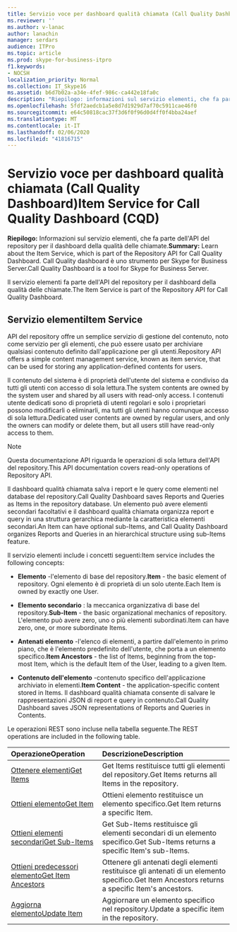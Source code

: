 ```yaml
---
title: Servizio voce per dashboard qualità chiamata (Call Quality Dashboard)
ms.reviewer: ''
ms.author: v-lanac
author: lanachin
manager: serdars
audience: ITPro
ms.topic: article
ms.prod: skype-for-business-itpro
f1.keywords:
- NOCSH
localization_priority: Normal
ms.collection: IT_Skype16
ms.assetid: b6d7b02a-a34e-4fef-986c-ca442e18fa0c
description: "Riepilogo: informazioni sul servizio elementi, che fa parte dell'API del repository per il dashboard della qualità delle chiamate. Call Quality dashboard è uno strumento per Skype for Business Server."
ms.openlocfilehash: 5fdf2aedcb1a5e8d7d1929d7af70c5911cae46f0
ms.sourcegitcommit: e64c50818cac37f3d6f0f96d0d4ff0f4bba24aef
ms.translationtype: MT
ms.contentlocale: it-IT
ms.lasthandoff: 02/06/2020
ms.locfileid: "41816715"
---
```

# <a name="item-service-for-call-quality-dashboard-cqd"></a><span data-ttu-id="1446c-104">Servizio voce per dashboard qualità chiamata (Call Quality Dashboard)</span><span class="sxs-lookup"><span data-stu-id="1446c-104">Item Service for Call Quality Dashboard (CQD)</span></span>
 
<span data-ttu-id="1446c-105">**Riepilogo:** Informazioni sul servizio elementi, che fa parte dell'API del repository per il dashboard della qualità delle chiamate.</span><span class="sxs-lookup"><span data-stu-id="1446c-105">**Summary:** Learn about the Item Service, which is part of the Repository API for Call Quality Dashboard.</span></span> <span data-ttu-id="1446c-106">Call Quality dashboard è uno strumento per Skype for Business Server.</span><span class="sxs-lookup"><span data-stu-id="1446c-106">Call Quality Dashboard is a tool for Skype for Business Server.</span></span>
  
<span data-ttu-id="1446c-107">Il servizio elementi fa parte dell'API del repository per il dashboard della qualità delle chiamate.</span><span class="sxs-lookup"><span data-stu-id="1446c-107">The Item Service is part of the Repository API for Call Quality Dashboard.</span></span>
  
## <a name="item-service"></a><span data-ttu-id="1446c-108">Servizio elementi</span><span class="sxs-lookup"><span data-stu-id="1446c-108">Item Service</span></span>

<span data-ttu-id="1446c-109">API del repository offre un semplice servizio di gestione del contenuto, noto come servizio per gli elementi, che può essere usato per archiviare qualsiasi contenuto definito dall'applicazione per gli utenti.</span><span class="sxs-lookup"><span data-stu-id="1446c-109">Repository API offers a simple content management service, known as item service, that can be used for storing any application-defined contents for users.</span></span> 
  
<span data-ttu-id="1446c-110">Il contenuto del sistema è di proprietà dell'utente del sistema e condiviso da tutti gli utenti con accesso di sola lettura.</span><span class="sxs-lookup"><span data-stu-id="1446c-110">The system contents are owned by the system user and shared by all users with read-only access.</span></span> <span data-ttu-id="1446c-111">I contenuti utente dedicati sono di proprietà di utenti regolari e solo i proprietari possono modificarli o eliminarli, ma tutti gli utenti hanno comunque accesso di sola lettura.</span><span class="sxs-lookup"><span data-stu-id="1446c-111">Dedicated user contents are owned by regular users, and only the owners can modify or delete them, but all users still have read-only access to them.</span></span>
  
> [!NOTE]
> <span data-ttu-id="1446c-112">Questa documentazione API riguarda le operazioni di sola lettura dell'API del repository.</span><span class="sxs-lookup"><span data-stu-id="1446c-112">This API documentation covers read-only operations of Repository API.</span></span> 
  
<span data-ttu-id="1446c-113">Il dashboard qualità chiamata salva i report e le query come elementi nel database del repository.</span><span class="sxs-lookup"><span data-stu-id="1446c-113">Call Quality Dashboard saves Reports and Queries as Items in the repository database.</span></span> <span data-ttu-id="1446c-114">Un elemento può avere elementi secondari facoltativi e il dashboard qualità chiamata organizza report e query in una struttura gerarchica mediante la caratteristica elementi secondari.</span><span class="sxs-lookup"><span data-stu-id="1446c-114">An Item can have optional sub-Items, and Call Quality Dashboard organizes Reports and Queries in an hierarchical structure using sub-Items feature.</span></span>
  
<span data-ttu-id="1446c-115">Il servizio elementi include i concetti seguenti:</span><span class="sxs-lookup"><span data-stu-id="1446c-115">Item service includes the following concepts:</span></span>
  
- <span data-ttu-id="1446c-116">**Elemento** -l'elemento di base del repository.</span><span class="sxs-lookup"><span data-stu-id="1446c-116">**Item** - the basic element of repository.</span></span> <span data-ttu-id="1446c-117">Ogni elemento è di proprietà di un solo utente.</span><span class="sxs-lookup"><span data-stu-id="1446c-117">Each Item is owned by exactly one User.</span></span>
    
- <span data-ttu-id="1446c-118">**Elemento secondario** : la meccanica organizzativa di base del repository.</span><span class="sxs-lookup"><span data-stu-id="1446c-118">**Sub-Item** - the basic organizational mechanics of repository.</span></span> <span data-ttu-id="1446c-119">L'elemento può avere zero, uno o più elementi subordinati.</span><span class="sxs-lookup"><span data-stu-id="1446c-119">Item can have zero, one, or more subordinate Items.</span></span>
    
- <span data-ttu-id="1446c-120">**Antenati elemento** -l'elenco di elementi, a partire dall'elemento in primo piano, che è l'elemento predefinito dell'utente, che porta a un elemento specifico.</span><span class="sxs-lookup"><span data-stu-id="1446c-120">**Item Ancestors** - the list of Items, beginning from the top-most Item, which is the default Item of the User, leading to a given Item.</span></span>
    
- <span data-ttu-id="1446c-121">**Contenuto dell'elemento** -contenuto specifico dell'applicazione archiviato in elementi.</span><span class="sxs-lookup"><span data-stu-id="1446c-121">**Item Content** - the application-specific content stored in Items.</span></span> <span data-ttu-id="1446c-122">Il dashboard qualità chiamata consente di salvare le rappresentazioni JSON di report e query in contenuto.</span><span class="sxs-lookup"><span data-stu-id="1446c-122">Call Quality Dashboard saves JSON representations of Reports and Queries in Contents.</span></span>
    
<span data-ttu-id="1446c-123">Le operazioni REST sono incluse nella tabella seguente.</span><span class="sxs-lookup"><span data-stu-id="1446c-123">The REST operations are included in the following table.</span></span>
  

|<span data-ttu-id="1446c-124">**Operazione**</span><span class="sxs-lookup"><span data-stu-id="1446c-124">**Operation**</span></span>|<span data-ttu-id="1446c-125">**Descrizione**</span><span class="sxs-lookup"><span data-stu-id="1446c-125">**Description**</span></span>|
|:-----|:-----|
|[<span data-ttu-id="1446c-126">Ottenere elementi</span><span class="sxs-lookup"><span data-stu-id="1446c-126">Get Items</span></span>](get-items.md) <br/> |<span data-ttu-id="1446c-127">Get Items restituisce tutti gli elementi del repository.</span><span class="sxs-lookup"><span data-stu-id="1446c-127">Get Items returns all Items in the repository.</span></span>  <br/> |
|[<span data-ttu-id="1446c-128">Ottieni elemento</span><span class="sxs-lookup"><span data-stu-id="1446c-128">Get Item</span></span>](get-item.md) <br/> |<span data-ttu-id="1446c-129">Ottieni elemento restituisce un elemento specifico.</span><span class="sxs-lookup"><span data-stu-id="1446c-129">Get Item returns a specific Item.</span></span>  <br/> |
|[<span data-ttu-id="1446c-130">Ottieni elementi secondari</span><span class="sxs-lookup"><span data-stu-id="1446c-130">Get Sub-Items</span></span>](get-sub-items.md) <br/> |<span data-ttu-id="1446c-131">Get Sub-Items restituisce gli elementi secondari di un elemento specifico.</span><span class="sxs-lookup"><span data-stu-id="1446c-131">Get Sub-Items returns a specific Item's sub-Items.</span></span>  <br/> |
|[<span data-ttu-id="1446c-132">Ottieni predecessori elemento</span><span class="sxs-lookup"><span data-stu-id="1446c-132">Get Item Ancestors</span></span>](get-item-ancestors.md) <br/> |<span data-ttu-id="1446c-133">Ottenere gli antenati degli elementi restituisce gli antenati di un elemento specifico.</span><span class="sxs-lookup"><span data-stu-id="1446c-133">Get Item Ancestors returns a specific Item's ancestors.</span></span>  <br/> |
|[<span data-ttu-id="1446c-134">Aggiorna elemento</span><span class="sxs-lookup"><span data-stu-id="1446c-134">Update Item</span></span>](update-item.md) <br/> |<span data-ttu-id="1446c-135">Aggiornare un elemento specifico nel repository.</span><span class="sxs-lookup"><span data-stu-id="1446c-135">Update a specific item in the repository.</span></span>  <br/> |
   

